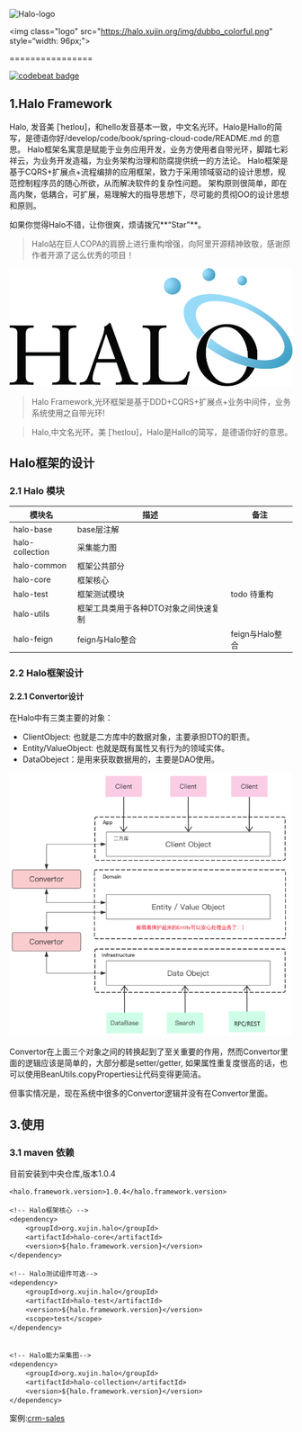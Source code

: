 

![Halo-logo]()

<img class="logo" src="https://halo.xujin.org/img/dubbo_colorful.png" style=“width: 96px;”>

================

[![codebeat badge](https://codebeat.co/badges/edb89c5e-9a43-4323-8e2f-0d3ca486dbb7)](https://codebeat.co/projects/github-com-softwareking-halo-master)

## 1.Halo Framework

   Halo, 发音美 [ˈheɪloʊ]，和hello发音基本一致，中文名光环。Halo是Hallo的简写，是德语你好/develop/code/book/spring-cloud-code/README.md
的意思。
Halo框架名寓意是赋能于业务应用开发，业务方使用者自带光环，脚踏七彩祥云，为业务开发造福，为业务架构治理和防腐提供统一的方法论。
Halo框架是基于CQRS+扩展点+流程编排的应用框架，致力于采用领域驱动的设计思想，规范控制程序员的随心所欲，从而解决软件的复杂性问题。
架构原则很简单，即在高内聚，低耦合，可扩展，易理解大的指导思想下，尽可能的贯彻OO的设计思想和原则。

如果你觉得Halo不错，让你很爽，烦请拨冗**“Star”**。

>Halo站在巨人COPA的肩膀上进行重构增强，向阿里开源精神致敬，感谢原作者开源了这么优秀的项目！


![](/halo-docs/logo/halo-logo-1.png)

> Halo Framework,光环框架是基于DDD+CQRS+扩展点+业务中间件，业务系统使用之自带光环!

> Halo,中文名光环。美 [ˈheɪloʊ]，Halo是Hallo的简写，是德语你好的意思。

## Halo框架的设计

### 2.1 Halo 模块

| 模块名 | 描述 | 备注 |
| --- | --- | --- |
| halo-base | base层注解 |  |
| halo-collection | 采集能力图 |  |
| halo-common | 框架公共部分 |  |
| halo-core | 框架核心 |  |
| halo-test | 框架测试模块 | todo 待重构 |
| halo-utils | 框架工具类用于各种DTO对象之间快速复制 |  |
| halo-feign | feign与Halo整合 |feign与Halo整合  |

### 2.2 Halo框架设计

#### 2.2.1 Convertor设计

在Halo中有三类主要的对象：

* ClientObject: 也就是二方库中的数据对象，主要承担DTO的职责。
* Entity/ValueObject: 也就是既有属性又有行为的领域实体。
* DataObeject：是用来获取数据用的，主要是DAO使用。

![](/halo-docs/image/convertor.png)

Convertor在上面三个对象之间的转换起到了至关重要的作用，然而Convertor里面的逻辑应该是简单的，大部分都是setter/getter, 如果属性重复度很高的话，也可以使用BeanUtils.copyProperties让代码变得更简洁。

但事实情况是，现在系统中很多的Convertor逻辑并没有在Convertor里面。


## 3.使用

### 3.1 maven 依赖

目前安装到中央仓库,版本1.0.4

```pom
<halo.framework.version>1.0.4</halo.framework.version>

<!-- Halo框架核心 -->
<dependency>
    <groupId>org.xujin.halo</groupId>
    <artifactId>halo-core</artifactId>
    <version>${halo.framework.version}</version>
</dependency>

<!-- Halo测试组件可选-->
<dependency>
    <groupId>org.xujin.halo</groupId>
    <artifactId>halo-test</artifactId>
    <version>${halo.framework.version}</version>
    <scope>test</scope>
</dependency>


<!-- Halo能力采集图-->
<dependency>
    <groupId>org.xujin.halo</groupId>
    <artifactId>halo-collection</artifactId>
    <version>${halo.framework.version}</version>
</dependency>
```

案例:[crm-sales](https://github.com/SoftwareKing/crm-sales)



